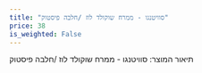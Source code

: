 ```yaml
---
title: "סוויטנגו - ממרח שוקולד לוז /חלבה פיסטוק"
price: 38
is_weighted: False
---
```


תיאור המוצר: סוויטנגו - ממרח שוקולד לוז /חלבה פיסטוק
